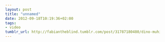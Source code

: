 ```yaml
---
layout: post
title: "unnamed"
date: 2012-09-18T10:19:36+02:00
tags:
- video
tumblr_url: http://fabiantheblind.tumblr.com/post/31787180480/dino-muhic-saz-these-are-some-of-my-wip
---
```

